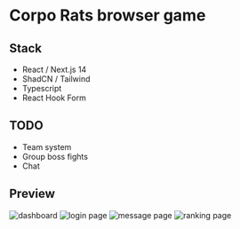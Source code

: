 # Corpo Rats browser game
## Stack
- React / Next.js 14
- ShadCN / Tailwind
- Typescript
- React Hook Form
## TODO
- Team system
- Group boss fights
- Chat
## Preview
![dashboard](https://firebasestorage.googleapis.com/v0/b/portfolio-44cf3.appspot.com/o/corpo-rats%2Fdashboard.png?alt=media&token=ec36698a-af12-43c6-9304-daa7bc86172f)
![login page](https://firebasestorage.googleapis.com/v0/b/portfolio-44cf3.appspot.com/o/corpo-rats%2Flogin.png?alt=media&token=2b988004-d9c5-40c1-b23b-757408567101)
![message page](https://firebasestorage.googleapis.com/v0/b/portfolio-44cf3.appspot.com/o/corpo-rats%2Fmessage.png?alt=media&token=80028ea0-2e04-4b5c-901d-2f2ef73bd3b7)
![ranking page](https://firebasestorage.googleapis.com/v0/b/portfolio-44cf3.appspot.com/o/corpo-rats%2Franking.png?alt=media&token=042b5671-3aa8-4b59-949b-1c0e8f2e3f4f)
